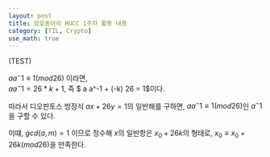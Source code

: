```yaml
---
layout: post
title: 암호동아리 HUCC 1주차 활동 내용
category: [TIL, Crypto]
use_math: true
---
```


(TEST)

$a a^-1 \equiv 1 (mod 26)$ 이라면,   
$a a^-1 = 26 * k + 1$, 즉 $ a a^-1 + (-k) 26 = 1$이다.   

따라서 디오판토스 방정식 $ax + 26y = 1$의 일반해를 구하면, $a a^-1 \equiv 1 (mod 26)$인 $a^-1$을 구할 수 있다.

이떄, $gcd(a, m) = 1$ 이므로 정수해 $x$의 일반항은 $x_0 + 26 k$의 형태로, $x_0 \equiv x_0 + 26k (mod 26)$을 만족한다.
